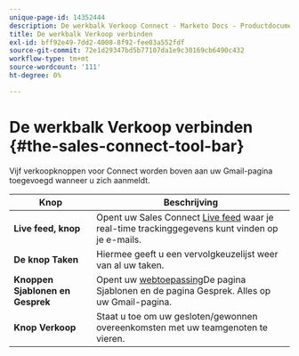 ```yaml
---
unique-page-id: 14352444
description: De werkbalk Verkoop Connect - Marketo Docs - Productdocumentatie
title: De werkbalk Verkoop verbinden
exl-id: bff92e49-7dd2-4008-8f92-fee03a552fdf
source-git-commit: 72e1d29347bd5b77107da1e9c30169cb6490c432
workflow-type: tm+mt
source-wordcount: '111'
ht-degree: 0%

---
```


# De werkbalk Verkoop verbinden {#the-sales-connect-tool-bar}

Vijf verkoopknoppen voor Connect worden boven aan uw Gmail-pagina toegevoegd wanneer u zich aanmeldt.

| Knop | Beschrijving |
|---|---|
| **Live feed, knop** | Opent uw Sales Connect [Live feed](https://toutapp.com/next#live) waar je real-time trackinggegevens kunt vinden op je e-mails. |
| **De knop Taken** | Hiermee geeft u een vervolgkeuzelijst weer van al uw taken. |
| **Knoppen Sjablonen en Gesprek** | Opent uw [webtoepassing](https://toutapp.com/login)De pagina Sjablonen en de pagina Gesprek. Alles op uw Gmail-pagina. |
| **Knop Verkoop** | Staat u toe om uw gesloten/gewonnen overeenkomsten met uw teamgenoten te vieren. |
